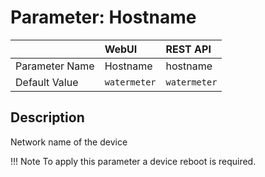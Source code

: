 # Parameter: Hostname

|                   | WebUI               | REST API
|:---               |:---                 |:----
| Parameter Name    | Hostname            | hostname
| Default Value     | `watermeter`        | `watermeter`


## Description

Network name of the device


!!! Note
    To apply this parameter a device reboot is required.
